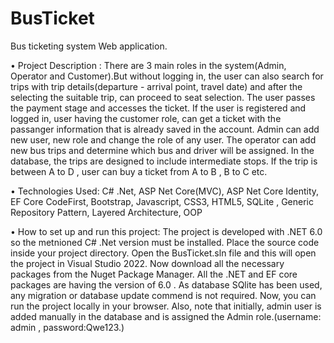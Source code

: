 # BusTicket
Bus ticketing system Web application.

• Project Description : There are 3 main roles in the system(Admin, Operator and Customer).But without logging in, the user can also search for trips with trip details(departure - arrival point, travel date) and after the selecting the suitable trip, can proceed to seat selection. The user passes the payment stage and accesses the ticket. If the user is registered and logged in, user having the customer role, can get a ticket with the passanger information that is already saved in the account. Admin can add new user, new role and change the role of any user. The operator can add new bus trips and determine which bus and driver will be assigned. In the database, the trips are designed to include intermediate stops. If the trip is between A to D , user can buy a ticket from A to B , B to C etc.

• Technologies Used: C# .Net, ASP Net Core(MVC), ASP Net Core Identity, EF Core CodeFirst, Bootstrap,  Javascript, CSS3, HTML5, SQLite , Generic Repository Pattern, Layered Architecture, OOP

• How to set up and run this project: The project is developed with .NET 6.0 so the metnioned C# .Net version must be installed. Place the source code inside your project directory. Open the BusTicket.sln file and this will open the project in Visual Studio 2022. Now download all the necessary packages from the Nuget Package Manager. All the .NET and EF core packages are having the version of 6.0 . As database SQlite has been used, any migration or database update commend is not required. Now, you can run the project locally in your browser. Also, note that initially, admin user is added manually in the database and is assigned the Admin role.(username: admin , password:Qwe123.)

